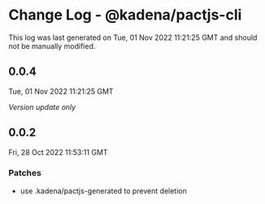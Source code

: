 # Change Log - @kadena/pactjs-cli

This log was last generated on Tue, 01 Nov 2022 11:21:25 GMT and should not be manually modified.

## 0.0.4
Tue, 01 Nov 2022 11:21:25 GMT

_Version update only_

## 0.0.2
Fri, 28 Oct 2022 11:53:11 GMT

### Patches

- use .kadena/pactjs-generated to prevent deletion

